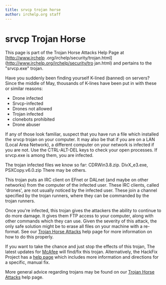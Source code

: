 ```yaml
---
title: srvcp trojan horse
author: irchelp.org staff
---
```


# srvcp Trojan Horse

This page is part of the Trojan Horse Attacks Help Page at [http://www.irchelp
.org/irchelp/security/trojan.html](http://www.irchelp.org/irchelp/security/tro
jan.html) and pertains to the "srvcp.exe" trojan.

Have you suddenly been finding yourself K-lined (banned) on servers? Since the
middle of May, thousands of K-lines have been put in with these or similar
reasons:

  * Drone infected
  * Srvcp-infected
  * Drones not allowed
  * Trojan infected
  * clonebots prohibited
  * Drone abuser

If any of those look familiar, suspect that you have run a file which
installed the srvcp trojan on your computer. It may also be that if you are on
a LAN (Local Area Network), a different computer on your network is infected
if you are not. Use the CTRL-ALT-DEL keys to check your open processes. If
srvcp.exe is among them, you are infected.

The trojan infected files we know so far: CDRWin3.8.zip. DivX_e3.exe,
PSXCopy.v6.0.zip There may be others.

This trojan puts an IRC client on EFnet or DALnet (and maybe on other
networks) from the computer of the infected user. These IRC clients, called
'drones', are not usually noticed by the infected user. These join a channel
specified by the trojan runners, where they can be commanded by the trojan
runners.

Once you're infected, this trojan gives the attackers the ability to continue
to do more damage. It gives them FTP access to your computer, along with other
commands which they can use. Given the severity of this attack, the only safe
solution might be to erase all files on your machine with a re-format. See our
[Trojan Horse Attacks](trojan.html) help page for more information on how to
do this properly.

If you want to take the chance and just stop the effects of this trojan, The
latest updates for [McAfee](http://www.mcafee.com/) will find/fix this trojan.
Alternatively, the HackFix Project has a [help
page](http://www.hackfix.org/ircfix/srvcp.shtml) which includes more
information and directions for a specific, manual fix.

More general advice regarding trojans may be found on our [Trojan Horse
Attacks](trojan.html) help page.
